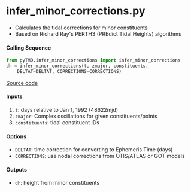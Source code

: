 infer_minor_corrections.py
==========================

 - Calculates the tidal corrections for minor constituents
 - Based on Richard Ray's PERTH3 (PREdict Tidal Heights) algorithms

#### Calling Sequence
```python
from pyTMD.infer_minor_corrections import infer_minor_corrections
dh = infer_minor_corrections(t, zmajor, constituents,
    DELTAT=DELTAT, CORRECTIONS=CORRECTIONS)
```
[Source code](https://github.com/tsutterley/pyTMD/blob/master/pyTMD/infer_minor_corrections.py)

#### Inputs
 1. `t`: days relative to Jan 1, 1992 (48622mjd)
 2. `zmajor`: Complex oscillations for given constituents/points
 3. `constituents`: tidal constituent IDs

#### Options
 - `DELTAT`: time correction for converting to Ephemeris Time (days)
 - `CORRECTIONS`: use nodal corrections from OTIS/ATLAS or GOT models

#### Outputs
 - `dh`: height from minor constituents
